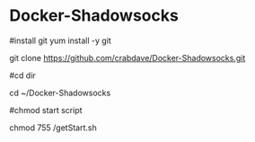 # Docker-Shadowsocks

#install git
yum install -y git

git clone https://github.com/crabdave/Docker-Shadowsocks.git

#cd dir

cd ~/Docker-Shadowsocks

#chmod start script

chmod 755 /getStart.sh
